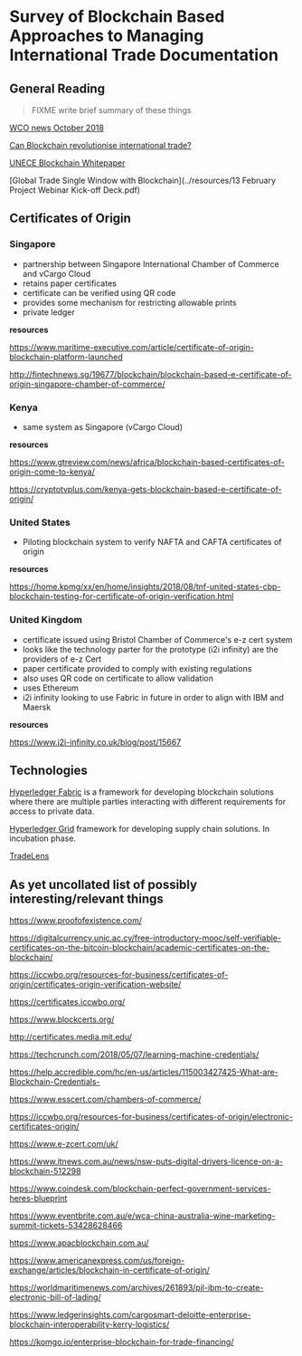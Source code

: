 # Survey of Blockchain Based Approaches to Managing International Trade Documentation

## General Reading

> FIXME
write brief summary of these things

[WCO news October 2018](https://mag.wcoomd.org/uploads/2018/10/WCO_News_87.pdf)

[Can Blockchain revolutionise international trade?](https://www.wto.org/english/res_e/booksp_e/blockchainrev18_e.pdf)

[UNECE Blockchain Whitepaper](https://uncefact.unece.org/display/uncefactpublicreview/Public+Review%3A+Blockchain+Whitepaper)

[Global Trade Single Window with Blockchain](../resources/13 February Project Webinar Kick-off Deck.pdf)

## Certificates of Origin 

### Singapore

  - partnership between Singapore International Chamber of Commerce and vCargo Cloud
  - retains paper certificates
  - certificate can be verified using QR code
  - provides some mechanism for restricting allowable prints
  - private ledger

**resources**

https://www.maritime-executive.com/article/certificate-of-origin-blockchain-platform-launched

http://fintechnews.sg/19677/blockchain/blockchain-based-e-certificate-of-origin-singapore-chamber-of-commerce/

### Kenya

- same system as Singapore (vCargo Cloud)

**resources**

https://www.gtreview.com/news/africa/blockchain-based-certificates-of-origin-come-to-kenya/

https://cryptotvplus.com/kenya-gets-blockchain-based-e-certificate-of-origin/

### United States

- Piloting blockchain system to verify NAFTA and CAFTA certificates of origin 

**resources**

https://home.kpmg/xx/en/home/insights/2018/08/tnf-united-states-cbp-blockchain-testing-for-certificate-of-origin-verification.html

### United Kingdom

  - certificate issued using Bristol Chamber of Commerce's e-z cert system
  - looks like the technology parter for the prototype (i2i infinity) are the providers of e-z Cert
  - paper certificate provided to comply with existing regulations
  - also uses QR code on certificate to allow validation
  - uses Ethereum
  - i2i infinity looking to use Fabric in future in order to align with IBM and Maersk

**resources**

https://www.i2i-infinity.co.uk/blog/post/15667


## Technologies

[Hyperledger Fabric](https://www.hyperledger.org/projects/fabric) is a framework for developing blockchain solutions where there are multiple parties interacting with different requirements for access to private data. 

[Hyperledger Grid](https://www.hyperledger.org/blog/2019/01/22/announcing-hyperledger-grid-a-new-project-to-help-build-and-deliver-supply-chain-solutions) framework for developing supply chain solutions. In incubation phase. 

[TradeLens](https://www.tradelens.com/)


## As yet uncollated list of possibly interesting/relevant things

https://www.proofofexistence.com/

https://digitalcurrency.unic.ac.cy/free-introductory-mooc/self-verifiable-certificates-on-the-bitcoin-blockchain/academic-certificates-on-the-blockchain/

https://iccwbo.org/resources-for-business/certificates-of-origin/certificates-origin-verification-website/

https://certificates.iccwbo.org/

https://www.blockcerts.org/

http://certificates.media.mit.edu/

https://techcrunch.com/2018/05/07/learning-machine-credentials/

https://help.accredible.com/hc/en-us/articles/115003427425-What-are-Blockchain-Credentials-

https://www.esscert.com/chambers-of-commerce/

https://iccwbo.org/resources-for-business/certificates-of-origin/electronic-certificates-origin/

https://www.e-zcert.com/uk/

https://www.itnews.com.au/news/nsw-puts-digital-drivers-licence-on-a-blockchain-512298

https://www.coindesk.com/blockchain-perfect-government-services-heres-blueprint

https://www.eventbrite.com.au/e/wca-china-australia-wine-marketing-summit-tickets-53428628466

https://www.apacblockchain.com.au/

https://www.americanexpress.com/us/foreign-exchange/articles/blockchain-in-certificate-of-origin/

https://worldmaritimenews.com/archives/261893/pil-ibm-to-create-electronic-bill-of-lading/

https://www.ledgerinsights.com/cargosmart-deloitte-enterprise-blockchain-interoperability-kerry-logistics/

https://komgo.io/enterprise-blockchain-for-trade-financing/

